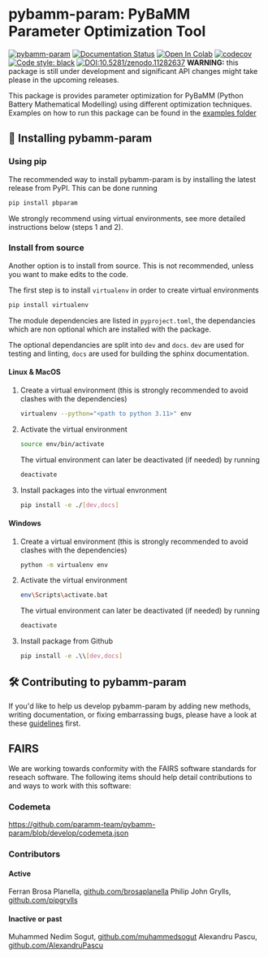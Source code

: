 # pybamm-param: PyBaMM Parameter Optimization Tool

[![pybamm-param](https://github.com/paramm-team/pybamm-param/actions/workflows/test_on_push.yml/badge.svg?branch=main)](https://github.com/paramm-team/pybamm-param/actions/workflows/test_on_push.yml)
[![Documentation Status](https://readthedocs.org/projects/pybamm-param/badge/?version=latest)](https://pybamm-param.readthedocs.io/en/latest/?badge=latest)
[![Open In Colab](https://colab.research.google.com/assets/colab-badge.svg)](https://colab.research.google.com/github/paramm-team)
[![codecov](https://codecov.io/gh/paramm-team/pybamm-param/branch/main/graph/badge.svg?token=CMFXMUU1SJ)](https://codecov.io/gh/paramm-team/pybamm-param)
[![Code style: black](https://img.shields.io/badge/code%20style-black-000000.svg)](https://github.com/psf/black)
[![DOI:10.5281/zenodo.11282637](https://zenodo.org/badge/DOI/10.5281/zenodo.11282638.svg)](https://doi.org/10.5281/zenodo.11282638)
**WARNING:** this package is still under development and significant API changes might take please in the upcoming releases.

This package is provides parameter optimization for PyBaMM (Python Battery Mathematical Modelling) using different optimization techniques. Examples on how to run this package can be found in the [examples folder](./examples)

## 🚀 Installing pybamm-param

### Using pip
The recommended way to install pybamm-param is by installing the latest release from PyPI. This can be done running
```bash
pip install pbparam
```
We strongly recommend using virtual environments, see more detailed instructions below (steps 1 and 2).

### Install from source

Another option is to install from source. This is not recommended, unless you want to make edits to the code.

The first step is to install `virtualenv` in order to create virtual environments

```bash
pip install virtualenv
```

The module dependencies are listed in `pyproject.toml`, the dependancies which are non optional which are installed with the package.

The optional dependancies are split into `dev` and `docs`. `dev` are used for testing and linting, `docs` are used for building the sphinx documentation. 

#### Linux & MacOS

1. Create a virtual environment (this is strongly recommended to avoid clashes with the dependencies)

    ```bash
    virtualenv --python="<path to python 3.11>" env
    ```

2. Activate the virtual environment

    ```bash
    source env/bin/activate
    ```

    The virtual environment can later be deactivated (if needed) by running

    ```bash
    deactivate
    ```

3. Install packages into the virtual envronment

    ```bash
    pip install -e ./[dev,docs]
    ```

#### Windows

1. Create a virtual environment (this is strongly recommended to avoid clashes with the dependencies)

    ```bash
    python -m virtualenv env
    ```

2. Activate the virtual environment

    ```bash
    env\Scripts\activate.bat
    ```

    The virtual environment can later be deactivated (if needed) by running

    ```bash
    deactivate
    ```

3. Install package from Github

    ```bash
    pip install -e .\\[dev,docs]
    ```

## 🛠️ Contributing to pybamm-param

If you'd like to help us develop pybamm-param by adding new methods, writing documentation, or fixing embarrassing bugs, please have a look at these [guidelines](https://github.com/paramm-team/pybamm-param/blob/main/CONTRIBUTING.md) first.

## FAIRS
We are working towards conformity with the FAIRS software standards for reseach software.
The following items should help detail contributions to and ways to work with this software:

### Codemeta
https://github.com/paramm-team/pybamm-param/blob/develop/codemeta.json

### Contributors
#### Active
Ferran Brosa Planella, [github.com/brosaplanella](https://github.com/brosaplanella)
Philip John Grylls, [github.com/pipgrylls](https://github.com/pipgrylls)

#### Inactive or past
Muhammed Nedim Sogut, [github.com/muhammedsogut](https://github.com/muhammedsogut)
Alexandru Pascu, [github.com/AlexandruPascu](https://github.com/AlexandruPascu)
